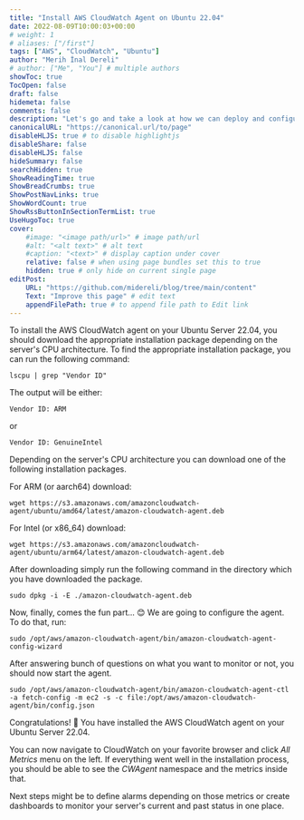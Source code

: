 ```yaml
---
title: "Install AWS CloudWatch Agent on Ubuntu 22.04"
date: 2022-08-09T10:00:03+00:00
# weight: 1
# aliases: ["/first"]
tags: ["AWS", "CloudWatch", "Ubuntu"]
author: "Merih İnal Dereli"
# author: ["Me", "You"] # multiple authors
showToc: true
TocOpen: false
draft: false
hidemeta: false
comments: false
description: "Let's go and take a look at how we can deploy and configure AWS CloudWatch agent on Ubuntu."
canonicalURL: "https://canonical.url/to/page"
disableHLJS: true # to disable highlightjs
disableShare: false
disableHLJS: false
hideSummary: false
searchHidden: true
ShowReadingTime: true
ShowBreadCrumbs: true
ShowPostNavLinks: true
ShowWordCount: true
ShowRssButtonInSectionTermList: true
UseHugoToc: true
cover:
    #image: "<image path/url>" # image path/url
    #alt: "<alt text>" # alt text
    #caption: "<text>" # display caption under cover
    relative: false # when using page bundles set this to true
    hidden: true # only hide on current single page
editPost:
    URL: "https://github.com/midereli/blog/tree/main/content"
    Text: "Improve this page" # edit text
    appendFilePath: true # to append file path to Edit link
---
```

To install the AWS CloudWatch agent on your Ubuntu Server 22.04, you should download the appropriate installation package depending on the server's CPU architecture. To find the appropriate installation package, you can run the following command:

```Shell
lscpu | grep "Vendor ID"
```

The output will be either:

```Shell
Vendor ID: ARM
```

or

```Shell
Vendor ID: GenuineIntel
```

Depending on the server's CPU architecture you can download one of the following installation packages.

For ARM (or aarch64) download:

```Shell
wget https://s3.amazonaws.com/amazoncloudwatch-agent/ubuntu/amd64/latest/amazon-cloudwatch-agent.deb
```

For Intel (or x86_64) download:

```Shell
wget https://s3.amazonaws.com/amazoncloudwatch-agent/ubuntu/arm64/latest/amazon-cloudwatch-agent.deb
```

After downloading simply run the following command in the directory which you have downloaded the package.

```Shell
sudo dpkg -i -E ./amazon-cloudwatch-agent.deb
```

Now, finally, comes the fun part... 😊 We are going to configure the agent. To do that, run:

```Shell
sudo /opt/aws/amazon-cloudwatch-agent/bin/amazon-cloudwatch-agent-config-wizard
```

After answering bunch of questions on what you want to monitor or not, you should now start the agent.

```Shell
sudo /opt/aws/amazon-cloudwatch-agent/bin/amazon-cloudwatch-agent-ctl -a fetch-config -m ec2 -s -c file:/opt/aws/amazon-cloudwatch-agent/bin/config.json
```

Congratulations! 🥳 You have installed the AWS CloudWatch agent on your Ubuntu Server 22.04.

You can now navigate to CloudWatch on your favorite browser and click *All Metrics* menu on the left. If everything went well in the installation process, you should be able to see the *CWAgent* namespace and the metrics inside that.

Next steps might be to define alarms depending on those metrics or create dashboards to monitor your server's current and past status in one place.
